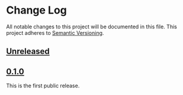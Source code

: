 # Change Log

All notable changes to this project will be documented in this file.
This project adheres to [Semantic Versioning](http://semver.org/).

## [Unreleased]

## [0.1.0]

This is the first public release.

[Unreleased]: https://github.com/cybozu-go/accurate/compare/v0.1.0...HEAD
[0.1.0]: https://github.com/cybozu-go/accurate/compare/4b825dc642cb6eb9a060e54bf8d69288fbee4904...v0.1.0
